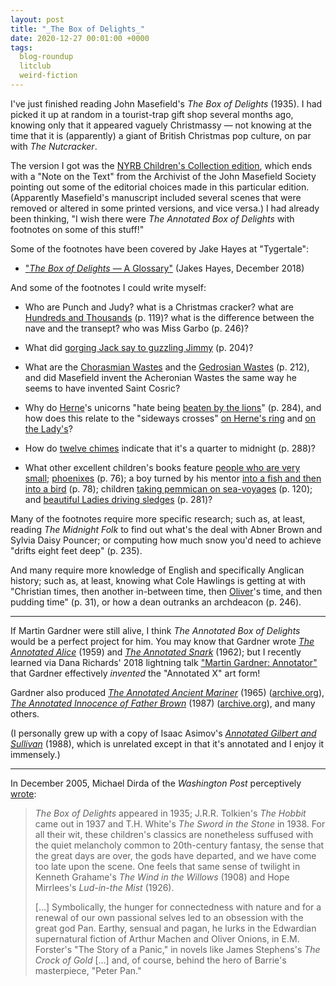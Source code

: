 ```yaml
---
layout: post
title: "_The Box of Delights_"
date: 2020-12-27 00:01:00 +0000
tags:
  blog-roundup
  litclub
  weird-fiction
---
```


I've just finished reading John Masefield's _The Box of Delights_ (1935).
I had picked it up at random in a tourist-trap gift shop several months ago,
knowing only that it appeared vaguely Christmassy — not knowing at the time
that it is (apparently) a giant of British Christmas pop culture, on par with
_The Nutcracker_.

The version I got was the [NYRB Children's Collection edition](https://amzn.to/34PjMX8),
which ends with a "Note on the Text" from the Archivist of the John Masefield
Society pointing out some of the editorial choices made in this particular
edition. (Apparently Masefield's manuscript included several scenes that were
removed or altered in some printed versions, and vice versa.) I had already
been thinking, "I wish there were _The Annotated Box of Delights_ with footnotes
on some of this stuff!"

Some of the footnotes have been covered by Jake Hayes at "Tygertale":

- ["_The Box of Delights_ — A Glossary"](https://tygertale.com/2018/12/03/the-box-of-delights-a-glossary/) (Jakes Hayes, December 2018)

And some of the footnotes I could write myself:

- Who are Punch and Judy? what is a Christmas cracker?
    what are [Hundreds and Thousands](https://en.wikipedia.org/wiki/Nonpareils) (p. 119)?
    what is the difference between the nave and the transept? who was Miss Garbo (p. 246)?

- What did [gorging Jack say to guzzling Jimmy](https://www.bartleby.com/360/9/84.html) (p. 204)?

- What are the [Chorasmian Wastes](https://en.wikipedia.org/wiki/Khwarazm)
    and the [Gedrosian Wastes](https://en.wikipedia.org/wiki/Gedrosia) (p. 212),
    and did Masefield invent the Acheronian Wastes the same way he seems to have
    invented Saint Cosric?

- Why do [Herne](https://en.wikipedia.org/wiki/Herne_the_Hunter)'s unicorns
    "hate being [beaten by the lions](https://en.wikipedia.org/wiki/The_Lion_and_the_Unicorn#Nursery_rhyme)"
    (p. 284), and how does this relate to the "sideways crosses"
    [on Herne's ring](https://en.wikipedia.org/wiki/Saint_George%27s_Cross)
    and [on the Lady's](https://en.wikipedia.org/wiki/Saint_Andrew%27s_Cross)?

- How do [twelve chimes](https://en.wikipedia.org/wiki/Westminster_Quarters) indicate
    that it's a quarter to midnight (p. 288)?

- What other excellent children's books feature [people who are very small](https://en.wikipedia.org/wiki/The_Borrowers);
    [phoenixes](https://en.wikipedia.org/wiki/The_Phoenix_and_the_Carpet) (p. 76);
    a boy turned by his mentor [into a fish and then into a bird](https://en.wikipedia.org/wiki/The_Sword_in_the_Stone_(novel)) (p. 78);
    children [taking pemmican on sea-voyages](https://en.wikipedia.org/wiki/Swallows_and_Amazons) (p. 120);
    and [beautiful Ladies driving sledges](https://en.wikipedia.org/wiki/The_Lion,_the_Witch_and_the_Wardrobe) (p. 281)?

Many of the footnotes require more specific research; such as, at least,
reading _The Midnight Folk_ to find out what's the deal with Abner Brown and Sylvia Daisy Pouncer;
or computing how much snow you'd need to achieve "drifts eight feet deep" (p. 235).

And many require more knowledge of English and specifically Anglican history;
such as, at least, knowing what Cole Hawlings is getting at with "Christian times,
then another in-between time, then [Oliver](https://en.wikipedia.org/wiki/Oliver_Cromwell)'s time,
and then pudding time" (p. 31), or how a dean outranks an archdeacon (p. 246).

----

If Martin Gardner were still alive, I think _The Annotated Box of Delights_
would be a perfect project for him. You may know that Gardner wrote
[_The Annotated Alice_](https://amzn.to/37T2AlD) (1959) and
[_The Annotated Snark_](https://amzn.to/34JsTbN) (1962); but I recently
learned via Dana Richards' 2018 lightning talk
["Martin Gardner: Annotator"](https://www.youtube.com/watch?v=DcjoYvyYkvo)
that Gardner effectively _invented_ the "Annotated X" art form!

Gardner also produced [_The Annotated Ancient Mariner_](https://amzn.to/2M2POZc) (1965)
([archive.org](https://archive.org/details/annotatedancient0000cole/mode/2up)),
[_The Annotated Innocence of Father Brown_](https://amzn.to/2WPwW28) (1987)
([archive.org](https://archive.org/details/annotatedinnocen00ches/mode/2up)),
and many others.

(I personally grew up with a copy of Isaac Asimov's
[_Annotated Gilbert and Sullivan_](https://amzn.to/34JflgA) (1988), which is
unrelated except in that it's annotated and I enjoy it immensely.)

----

In December 2005, Michael Dirda of the _Washington Post_ perceptively
[wrote](https://www.washingtonpost.com/archive/entertainment/books/2005/12/11/john-masefields-box-of-delights-jm-barries-peter-pan-classics-that-aged-gracefully/5599c1e4-0998-44ee-80e4-71dc1d96cc7c/):

> _The Box of Delights_ appeared in 1935; J.R.R. Tolkien's _The Hobbit_
> came out in 1937 and T.H. White's _The Sword in the Stone_ in 1938.
> For all their wit, these children's classics are nonetheless suffused
> with the quiet melancholy common to 20th-century fantasy, the sense
> that the great days are over, the gods have departed, and we have
> come too late upon the scene. One feels that same sense of twilight
> in Kenneth Grahame's _The Wind in the Willows_ (1908)
> and Hope Mirrlees's _Lud-in-the Mist_ (1926).
>
> [...] Symbolically, the hunger for connectedness with nature
> and for a renewal of our own passional selves led to an obsession
> with the great god Pan. Earthy, sensual and pagan, he lurks in the
> Edwardian supernatural fiction of Arthur Machen and Oliver Onions,
> in E.M. Forster's "The Story of a Panic," in novels like
> James Stephens's _The Crock of Gold_ [...] and, of course, behind
> the hero of Barrie's masterpiece, "Peter Pan."

